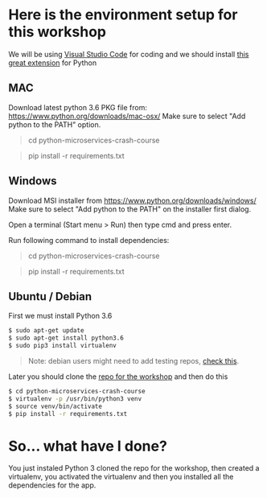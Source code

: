 # Here is the environment setup for this workshop

We will be using [Visual Studio Code](https://code.visualstudio.com/) for coding and we should install [this great extension](https://marketplace.visualstudio.com/items?itemName=donjayamanne.python) for Python

## MAC

Download latest python 3.6 PKG file from: https://www.python.org/downloads/mac-osx/
Make sure to select "Add python to the PATH" option.

> cd python-microservices-crash-course

> pip install -r requirements.txt


## Windows

Download MSI installer from https://www.python.org/downloads/windows/
Make sure to select "Add python to the PATH" on the installer first dialog.

Open a terminal (Start menu > Run) then type cmd and press enter.

Run following command to install dependencies:
> cd python-microservices-crash-course

> pip install -r requirements.txt


## Ubuntu / Debian

First we must install Python 3.6

```Bash
$ sudo apt-get update
$ sudo apt-get install python3.6
$ sudo pip3 install virtualenv
```

> Note: debian users might need to add testing repos, [check this](https://unix.stackexchange.com/questions/332641/how-to-install-python-3-6).

Later you should clone the [repo for the workshop](https://github.com/edwinabot/python-microservices-crash-course.git) and then do this

```Bash
$ cd python-microservices-crash-course
$ virtualenv -p /usr/bin/python3 venv
$ source venv/bin/activate
$ pip install -r requirements.txt
```

# So... what have I done?

You just instaled Python 3 cloned the repo for the workshop, then created a virtualenv, you activated the virtualenv and then you installed all the dependencies for the app.
